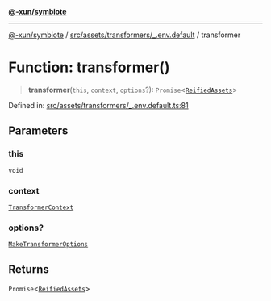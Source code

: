 [**@-xun/symbiote**](../../../../../README.md)

***

[@-xun/symbiote](../../../../../README.md) / [src/assets/transformers/\_.env.default](../README.md) / transformer

# Function: transformer()

> **transformer**(`this`, `context`, `options`?): `Promise`\<[`ReifiedAssets`](../../../type-aliases/ReifiedAssets.md)\>

Defined in: [src/assets/transformers/\_.env.default.ts:81](https://github.com/Xunnamius/symbiote/blob/b0f6e46275dcd7f80ceb92f05b1e0795869afaf6/src/assets/transformers/_.env.default.ts#L81)

## Parameters

### this

`void`

### context

[`TransformerContext`](../../../type-aliases/TransformerContext.md)

### options?

[`MakeTransformerOptions`](../../../type-aliases/MakeTransformerOptions.md)

## Returns

`Promise`\<[`ReifiedAssets`](../../../type-aliases/ReifiedAssets.md)\>
